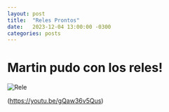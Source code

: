 ```yaml
---
layout: post
title:  "Reles Prontos"
date:   2023-12-04 13:00:00 -0300
categories: posts
---
```


# Martin pudo con los reles!

![Rele](/_posts/Rele.jpeg)

(https://youtu.be/gQaw36v5Qus)





